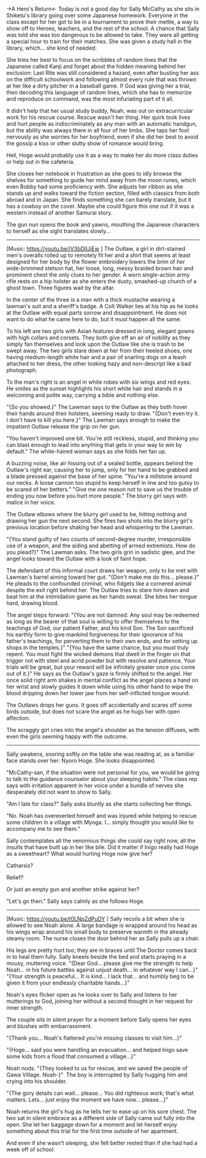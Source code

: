->A Hero's Return<-
Today is not a good day for Sally McCathy as she sits in Shiketu's library going over some Japanese homework. Everyone in the class except for her got to be in a tournament to prove their mettle, a way to show off to Heroes, teachers, and the rest of the school. A chance that Sally was told she was too dangerous to be allowed to take. They were all getting a special hour to train for their matches. She was given a study hall in the library, which... she kind of needed.

She tries her best to focus on the scribbles of random lines that the Japanese called Kanji and forget about the hidden meaning behind her exclusion: Last Rite was still considered a hazard, even after busting her ass on the difficult schoolwork and following almost every rule that was thrown at her like a dirty pitcher in a baseball game. If God was giving her a trial, then decoding this language of random lines, which she has to memorize and reproduce on command, was the most infuriating part of it all.

It didn't help that her usual study buddy, Noah, was out on extracurricular work for his rescue course. Rescue wasn't her thing. Her quirk took lives and hurt people as indiscriminately as any man with an automatic handgun, but the ability was always there in all four of her limbs. She taps her foot nervously as she worries for her boyfriend, even if she did her best to avoid the gossip a kiss or other slutty show of romance would bring.

Hell, Hoge would probably use it as a way to make her do more class duties or help out in the cafeteria.

She closes her notebook in frustration as she goes to idly browse the shelves for something to guide her mind away from the moon runes, which even Bobby had some proficiency with. She adjusts her ribbon as she stands up and walks toward the fiction section, filled with classics from both abroad and in Japan. She finds something she can barely translate, but it has a cowboy on the cover. Maybe she could figure this one out if it was a western instead of another Samurai story.

The gun nun opens the book and yawns, mouthing the Japanese characters to herself as she sight translates slowly...

----------------------------------------------------------------------------------------------------------------------------

[Music: https://youtu.be/iV3bDlIJjEw ]
The Outlaw, a girl in dirt-stained men's overalls rolled up to remotely fit her and a shirt that seems at least designed for her body by the flower embroidery lowers the brim of her wide-brimmed stetson hat, her loose, long, messy braided brown hair and prominent chest the only clues to her gender. A worn single-action army rifle rests on a hip holster as she enters the dusty, smashed-up church of a ghost town. Three figures wait by the altar.

In the center of the three is a man with a thick mustache wearing a lawman's suit and a sheriff's badge. A Colt Walker lies at his hip as he looks at the Outlaw with equal parts sorrow and disappointment. He does not want to do what he came here to do, but it must happen all the same.

To his left are two girls with Asian features dressed in long, elegant gowns with high collars and corsets. They both give off an air of nobility as they simply fan themselves and look upon the Outlaw like she is trash to be swept away. The two girls stare down at her from their heeled shoes, one having medium-length white hair and a pair of snarling dogs on a leash attached to her dress, the other looking hazy and non-descript like a bad photograph.

To the man's right is an angel in white robes with six wings and red eyes. He smiles as the sunset highlights his short white hair and stands in a welcoming and polite way, carrying a bible and nothing else.

"{So you showed.}" The Lawman says to the Outlaw as they both hover their hands around their holsters, seeming ready to draw. "{Don't even try it. I don't have to kill you here.}" The Lawman says enough to make the impatient Outlaw release the grip on her gun.

"You haven't improved one bit. You're still reckless, stupid, and thinking you can blast enough to lead into anything that gets in your way to win by default." The white-haired woman says as she folds her fan up.

A buzzing noise, like air hissing out of a sealed bottle, appears behind the Outlaw's right ear, causing her to jump, only for her hand to be grabbed and a blade pressed against the base of her spine. "You're a millstone around our necks. A loose cannon too stupid to keep herself in line and too gutsy to be scared of her betters."
"Give me one reason not to save us the trouble of ending you now before you hurt more people." The blurry girl says with malice in her voice.

The Outlaw elbows where the blurry girl used to be, hitting nothing and drawing her gun the next second. She fires two shots into the blurry girl's previous location before shaking her head and whispering to the Lawman.

"{You stand guilty of two counts of second-degree murder, irresponsible use of a weapon, and the aiding and abetting of armed extremists. How do you plead?}" The Lawman asks. The two girls grin in sadistic glee, and the angel looks toward the Outlaw with a look of faint hope.

The defendant of this informal court draws her weapon, only to be met with Lawman's barrel aiming toward her gut. "{Don't make me do this... please.}" He pleads to the confounded criminal, who fidgets like a cornered animal despite the exit right behind her. The Outlaw tries to stare him down and beat him at the intimidation game as her hands sweat. She bites her tongue hard, drawing blood.

The angel steps forward: "{You are not damned. Any soul may be redeemed as long as the bearer of that soul is willing to offer themselves to the teachings of God, our patient Father, and his kind Son. The Son sacrificed his earthly form to give mankind forgiveness for their ignorance of his father's teachings, for perverting them to their own ends, and for setting up shops in the temples.}"
"{You have the same chance, but you must truly repent. You must fight the wicked demons that dwell in the finger on that trigger not with steel and acrid powder but with resolve and patience. Your trials will be great, but your reward will be infinitely greater once you come out of it.}" He says as the Outlaw's gaze is firmly shifted to the angel. Her once solid right arm shakes in mental conflict as the angel places a hand on her wrist and slowly guides it down while using his other hand to wipe the blood dripping down her lower jaw from her self-inflicted tongue wound.

The Outlaws drops her guns. It goes off accidentally and scares off some birds outside, but does not scare the angel as he hugs her with open affection.

The scraggly girl cries into the angel's shoulder as the tension diffuses, with even the girls seeming happy with the outcome.

---------------------------------------------------------------------------------------------------------------------------------

Sally awakens, snoring softly on the table she was reading at, as a familiar face stands over her: Nyoro Hoge. She looks disappointed.

"McCathy-san, if the situation were not personal for you, we would be going to talk to the guidance counselor about your sleeping habits." The class rep says with irritation apparent in her voice under a bundle of nerves she desperately did not want to show to Sally.

"Am I late for class?" Sally asks bluntly as she starts collecting her things.

"No. Noah has overexerted himself and was injured while helping to rescue some children in a village with Myoga. I... simply thought you would like to accompany me to see them."

Sally contemplates all the venomous things she could say right now, all the insults that have built up in her like bile. Did it matter if Inigo really had Hoge as a sweetheart? What would hurting Hoge now give her?

Catharsis?

Relief?

Or just an empty gun and another strike against her?

"Let's go then." Sally says calmly as she follows Hoge.

---------------------------------------------------------------------------------------------------------------------------------

[Music: https://youtu.be/t0LNpZdPuDY ]
Sally recoils a bit when she is allowed to see Noah alone. A large bandage is wrapped around his head as his wings wrap around his small body to preserve warmth in the already steamy room. The nurse closes the door behind her as Sally pulls up a chair.

His legs are pretty hurt too; they are in braces until The Doctor comes back in to heal them fully. Sally kneels beside the bed and starts praying in a mousy, muttering voice.
"{Dear God... please give me the strength to help Noah... in his future battles against unjust death... in whatever way I can...}"
"{Your strength is peaceful... It is kind... I lack that... and humbly beg to be given it from your endlessly charitable hands...}"

Noah's eyes flicker open as he looks over to Sally and listens to her mutterings to God, joining her without a second thought in her request for inner strength.

The couple sits in silent prayer for a moment before Sally opens her eyes and blushes with embarrassment.

"{Thank you... Noah's flattered you're missing classes to visit him...}"

"{Hoge... said you were handling an evacuation... and helped Inigo save some kids from a flood that consumed a village...}"

Noah nods. "{They looked to us for rescue, and we saved the people of Gawa Village. Noah-}"  The boy is interrupted by Sally hugging him and crying into his shoulder.

"{The gory details can wait... please... You did righteous work; that's what matters. Lets... just enjoy the moment we have now... please...}"

Noah returns the girl's hug as he tells her to ease up on his sore chest. The two sat in silent embrace as a different side of Sally came out fully into the open. She let her baggage down for a moment and let herself enjoy something about this trial for the first time outside of her apartment.

And even if she wasn't sleeping, she felt better rested than if she had had a week off of school.